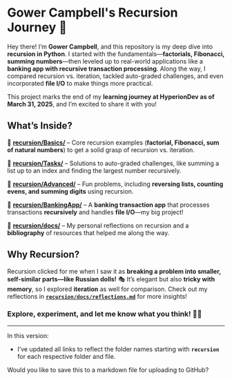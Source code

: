 
# **Gower Campbell's Recursion Journey 🚀**  

Hey there! I’m **Gower Campbell**, and this repository is my deep dive into **recursion in Python**. I started with the fundamentals—**factorials, Fibonacci, summing numbers**—then leveled up to real-world applications like a **banking app with recursive transaction processing**. Along the way, I compared recursion vs. iteration, tackled auto-graded challenges, and even incorporated **file I/O** to make things more practical.  

This project marks the end of my **learning journey at HyperionDev as of March 31, 2025**, and I’m excited to share it with you!  

## **What’s Inside?**  
📌 **[recursion/Basics/](https://github.com/GowerCampbell/Recursion/tree/main/Basics)** – Core recursion examples (**factorial, Fibonacci, sum of natural numbers**) to get a solid grasp of recursion vs. iteration. 

📌 **[recursion/Tasks/](https://github.com/GowerCampbell/Recursion/tree/main/Tasks)** – Solutions to auto-graded challenges, like summing a list up to an index and finding the largest number recursively.  

📌 **[recursion/Advanced/](https://github.com/GowerCampbell/Recursion/tree/main/Advanced)** – Fun problems, including **reversing lists, counting evens, and summing digits** using recursion.  

📌 **[recursion/BankingApp/](https://github.com/GowerCampbell/Recursion/tree/main/BankingApp)** – A **banking transaction app** that processes transactions **recursively** and handles **file I/O**—my big project! 

📌 **[recursion/docs/](https://github.com/GowerCampbell/Recursion/tree/main/docs)** – My personal reflections on recursion and a **bibliography** of resources that helped me along the way.  

## **Why Recursion?**  
Recursion clicked for me when I saw it as **breaking a problem into smaller, self-similar parts—like Russian dolls!** 🎭 It’s elegant but also **tricky with memory**, so I explored **iteration** as well for comparison. Check out my reflections in **[`recursion/docs/reflections.md`](https://github.com/GowerCampbell/Recursion/tree/main/docs/reflections.md)** for more insights!  

### **Explore, experiment, and let me know what you think!** 🚀💡  

---

In this version:
- I’ve updated all links to reflect the folder names starting with **`recursion`** for each respective folder and file.

Would you like to save this to a markdown file for uploading to GitHub?
